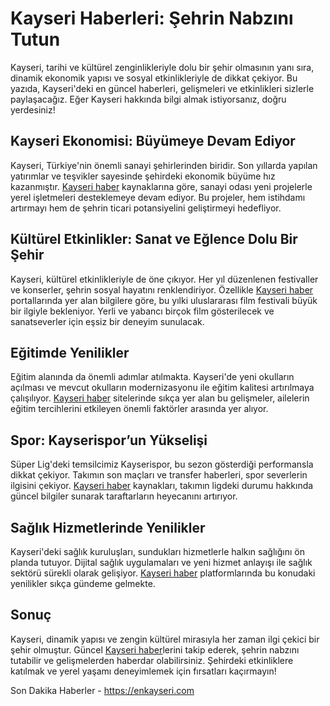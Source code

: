 # Kayseri Haberleri: Şehrin Nabzını Tutun

Kayseri, tarihi ve kültürel zenginlikleriyle dolu bir şehir olmasının yanı sıra, dinamik ekonomik yapısı ve sosyal etkinlikleriyle de dikkat çekiyor. Bu yazıda, Kayseri'deki en güncel haberleri, gelişmeleri ve etkinlikleri sizlerle paylaşacağız. Eğer Kayseri hakkında bilgi almak istiyorsanız, doğru yerdesiniz!

## Kayseri Ekonomisi: Büyümeye Devam Ediyor

Kayseri, Türkiye'nin önemli sanayi şehirlerinden biridir. Son yıllarda yapılan yatırımlar ve teşvikler sayesinde şehirdeki ekonomik büyüme hız kazanmıştır. [Kayseri haber](https://enkayseri.com) kaynaklarına göre, sanayi odası yeni projelerle yerel işletmeleri desteklemeye devam ediyor. Bu projeler, hem istihdamı artırmayı hem de şehrin ticari potansiyelini geliştirmeyi hedefliyor.

## Kültürel Etkinlikler: Sanat ve Eğlence Dolu Bir Şehir

Kayseri, kültürel etkinlikleriyle de öne çıkıyor. Her yıl düzenlenen festivaller ve konserler, şehrin sosyal hayatını renklendiriyor. Özellikle [Kayseri haber](https://enkayseri.com) portallarında yer alan bilgilere göre, bu yılki uluslararası film festivali büyük bir ilgiyle bekleniyor. Yerli ve yabancı birçok film gösterilecek ve sanatseverler için eşsiz bir deneyim sunulacak.

## Eğitimde Yenilikler

Eğitim alanında da önemli adımlar atılmakta. Kayseri'de yeni okulların açılması ve mevcut okulların modernizasyonu ile eğitim kalitesi artırılmaya çalışılıyor. [Kayseri haber](https://enkayseri.com) sitelerinde sıkça yer alan bu gelişmeler, ailelerin eğitim tercihlerini etkileyen önemli faktörler arasında yer alıyor.

## Spor: Kayserispor’un Yükselişi

Süper Lig'deki temsilcimiz Kayserispor, bu sezon gösterdiği performansla dikkat çekiyor. Takımın son maçları ve transfer haberleri, spor severlerin ilgisini çekiyor. [Kayseri haber](https://enkayseri.com) kaynakları, takımın ligdeki durumu hakkında güncel bilgiler sunarak taraftarların heyecanını artırıyor.

## Sağlık Hizmetlerinde Yenilikler

Kayseri'deki sağlık kuruluşları, sundukları hizmetlerle halkın sağlığını ön planda tutuyor. Dijital sağlık uygulamaları ve yeni hizmet anlayışı ile sağlık sektörü sürekli olarak gelişiyor. [Kayseri haber](https://enkayseri.com) platformlarında bu konudaki yenilikler sıkça gündeme gelmekte.

## Sonuç

Kayseri, dinamik yapısı ve zengin kültürel mirasıyla her zaman ilgi çekici bir şehir olmuştur. Güncel [Kayseri haber](https://enkayseri.com)lerini takip ederek, şehrin nabzını tutabilir ve gelişmelerden haberdar olabilirsiniz. Şehirdeki etkinliklere katılmak ve yerel yaşamı deneyimlemek için fırsatları kaçırmayın!

    
Son Dakika Haberler - https://enkayseri.com
